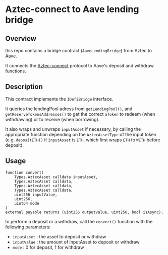 # Aztec-connect to Aave lending bridge

## Overview

this repo contains a bridge contract (`AaveLendingBridge`) from Aztec to Aave.

It connects the [Aztec-connect](https://medium.com/aztec-protocol/private-defi-with-the-aztec-connect-bridge-76c3da76d982) protocol to Aave's deposit and withdraw functions.

## Description

This contract implements the `IDefiBridge` interface.

It queries the lendingPool adress from `getLendingPool()`, and `getReserveTokensAddresses()` to get the correct `aToken` to redeem (when withdrawing) or to receive (when borrowing).

It also wraps and unwraps `inputAsset` if necessary, by calling the appropriate function depending on the `AztecAssetType` of the input token (e.g. `depositETH()` if `inputAsset` is `ETH`, which first wraps `ETH` to `WETH` before deposit).

## Usage

```solidity
function convert(
    Types.AztecAsset calldata inputAsset,
    Types.AztecAsset calldata,
    Types.AztecAsset calldata,
    Types.AztecAsset calldata,
    uint256 inputValue,
    uint256,
    uint64 mode
)
external payable returns (uint256 outputValue, uint256, bool isAsync);
```

to perform a deposit or a withdraw, call the `convert()` function with the following parameters:

* `inputAsset`  : the asset to deposit or withdraw
* `inputValue`  : the amount of inputAsset to deposit or withdraw
* `mode`        : 0 for deposit, 1 for withdraw
